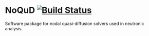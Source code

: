 # NoQuD [![Build Status](https://travis-ci.org/aaronjamesreynolds/NoQuD.svg?branch=master)](https://travis-ci.org/aaronjamesreynolds/NoQuD)

Software package for nodal quasi-diffusion solvers used in neutronic analysis. 

